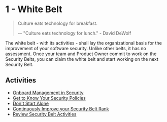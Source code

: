# 1 - White Belt

> Culture eats technology for breakfast.
> 
>-- "Culture eats technology for lunch."  - David DeWolf <!-- https://www.entrepreneur.com/article/245511 -->

The white belt - with its activities - shall lay the organizational basis for the improvement of your software security. Unlike other belts, it has no assessment. Once your team and Product Owner commit to work on the Security Belts, you can claim the white belt and start working on the next Security Belt.

## Activities
- [Onboard Management in Security](onboard-management-in-security.md)
- [Get to Know Your Security Policies](get-to-know-your-security-policies.md)
- [Don't Start Alone](do-not-start-alone.md)
- [Continuously Improve your Security Belt Rank](continuously-improve-your-security-belt-rank.md)
- [Review Security Belt Activities](review-security-belt-activities.md)
